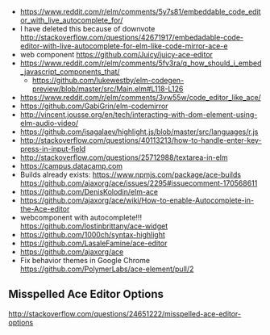 - https://www.reddit.com/r/elm/comments/5y7s81/embeddable_code_editor_with_live_autocomplete_for/
- I have deleted this because of downvote http://stackoverflow.com/questions/42671917/embedadable-code-editor-with-live-autocomplete-for-elm-like-code-mirror-ace-e
- web component https://github.com/Juicy/juicy-ace-editor
- https://www.reddit.com/r/elm/comments/5fv3ra/q_how_should_i_embed_javascript_components_that/
  - https://github.com/lukewestby/elm-codegen-preview/blob/master/src/Main.elm#L118-L126
- https://www.reddit.com/r/elm/comments/3vw55w/code_editor_like_ace/
- https://github.com/GabiGrin/elm-codemirror
- http://vincent.jousse.org/en/tech/interacting-with-dom-element-using-elm-audio-video/
- https://github.com/isagalaev/highlight.js/blob/master/src/languages/r.js
- http://stackoverflow.com/questions/40113213/how-to-handle-enter-key-press-in-input-field
- http://stackoverflow.com/questions/25712988/textarea-in-elm
- https://campus.datacamp.com
- Builds already exists: https://www.npmjs.com/package/ace-builds https://github.com/ajaxorg/ace/issues/2295#issuecomment-170568611
- https://github.com/DenisKolodin/elm-ace
- https://github.com/ajaxorg/ace/wiki/How-to-enable-Autocomplete-in-the-Ace-editor
- webcomponent with autocomplete!!! https://github.com/lostinbrittany/ace-widget
- https://github.com/1000ch/syntax-highlight
- https://github.com/LasaleFamine/ace-editor
- https://github.com/ajaxorg/ace
- Fix behavior themes in Google Chrome https://github.com/PolymerLabs/ace-element/pull/2

## Misspelled Ace Editor Options

http://stackoverflow.com/questions/24651222/misspelled-ace-editor-options
